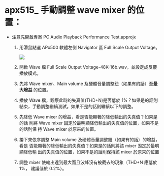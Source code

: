 # apx515_ 手動調整 wave mixer 的位置： 


- 注意先開啟專案 PC Audio Playback Performance Test.approjx
  1. 用滑鼠點選 APx500 軟體左側 Navigator 區 Full Scale Output Voltage。 
  
     ![](https://i.imgur.com/zlccUbk.png)
  
  2. 開啟 Wave 檔 Full Scale Output Voltage-48K-16b.wav，並設定成反覆播放模式。 
  
  3. 先將 Wave mixer、Main volume 及硬體音量調整鈕（如果有的話）至**最大增益** 的位置。 
  
  4. 播放 Wave 檔，觀察此時的失真值(THD+N)是否低於 1%？如果是的話則結束，手動調整繼續測試。如果不是的話則繼續以下的調整。 
  
  5. 先降低 Wave mixer 的增益，看是否能顯著的降低輸出的失真值？如果是的話 則將 Wave mixer 固定於最明顯降低輸出的失真值的位置，如果不是的話則保 持 Wave mixer 於原來的位置。
  
  6. 接下來依序調整 Main volume 及硬體音量調整鈕（如果有的話）的增益，看是 否能顯著的降低輸出的失真值？如果是的話則將該 mixer 固定於最明顯降低輸 出的失真值的位置，如果不是的話則保持該 mixer 於原來的位置 
  
  7. 調整 mixer 使輸出達到最大而且波峰沒有被截去的現象（THD+N 應低於 1%， 建議低於 0.2%）。 


